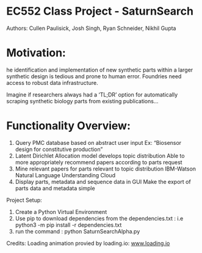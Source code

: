# EC552 Class Project - SaturnSearch

Authors: Cullen Paulisick, Josh Singh, Ryan Schneider, Nikhil Gupta

# Motivation:
he identification and implementation of new synthetic parts within a larger synthetic design is tedious and prone to human error. Foundries need access to robust data infrastructure. 
 
Imagine if researchers always had a ‘TL;DR’ option for automatically scraping synthetic biology parts from existing publications...


# Functionality Overview:
1. Query PMC database based on abstract user input
Ex: “Biosensor design for constitutive production”
2. Latent Dirichlet Allocation model develops topic distribution
Able to more appropriately recommend papers according to parts request
3. Mine relevant papers for parts relevant to topic distribution
IBM-Watson Natural Language Understanding Cloud
4. Display parts, metadata and sequence data in GUI
Make the export of parts data and metadata simple



Project Setup:
1. Create a Python Virtual Environment
2. Use pip to download dependencies from the dependencies.txt : i.e python3 -m pip install -r dependencies.txt
3. run the command : python SaturnSearchAlpha.py


Credits:
Loading animation provied by loading.io: www.loading.io

